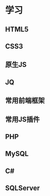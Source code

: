 学习
=========

HTML5
--------


CSS3
--------


原生JS
--------


JQ
--------

常用前端框架
--------

常用JS插件
--------


PHP
--------


MySQL
--------


C#
--------


SQLServer
--------

